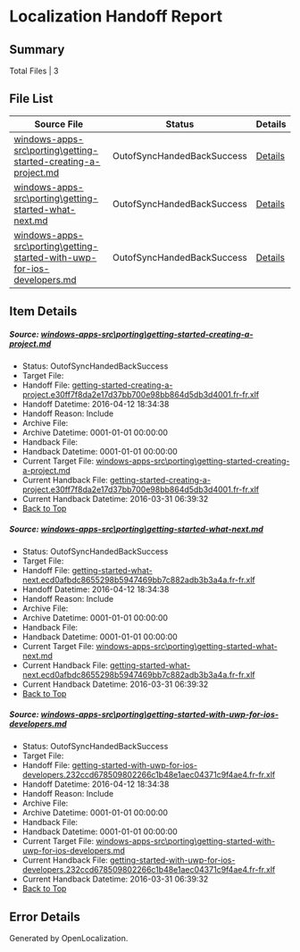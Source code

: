 # <a name='report-top'></a> Localization Handoff Report

## Summary
 Total Files | 3

## File List
 Source File | Status | Details 
 ----------- | ------ | ------- 
 [windows-apps-src\porting\getting-started-creating-a-project.md](https://github.com/Microsoft/windows-apps/blob/592201a14f2cccfcb8db962f25633af855f2a3a1/windows-apps-src/porting/getting-started-creating-a-project.md) | OutofSyncHandedBackSuccess | [Details](#6f6226ca3e4d50e1a8cd206e0c044148325770843278)
 [windows-apps-src\porting\getting-started-what-next.md](https://github.com/Microsoft/windows-apps/blob/592201a14f2cccfcb8db962f25633af855f2a3a1/windows-apps-src/porting/getting-started-what-next.md) | OutofSyncHandedBackSuccess | [Details](#dcbbc69eda6ee11c0b03f76a3e9ec6826f83a2333281)
 [windows-apps-src\porting\getting-started-with-uwp-for-ios-developers.md](https://github.com/Microsoft/windows-apps/blob/592201a14f2cccfcb8db962f25633af855f2a3a1/windows-apps-src/porting/getting-started-with-uwp-for-ios-developers.md) | OutofSyncHandedBackSuccess | [Details](#7e0842c010f733558436564d0aa9f5a09fca22393282)

## Item Details
##### <a name='6f6226ca3e4d50e1a8cd206e0c044148325770843278'></a> Source: [windows-apps-src\porting\getting-started-creating-a-project.md](https://github.com/Microsoft/windows-apps/blob/592201a14f2cccfcb8db962f25633af855f2a3a1/windows-apps-src/porting/getting-started-creating-a-project.md)
* Status: OutofSyncHandedBackSuccess
* Target File: 
* Handoff File: [getting-started-creating-a-project.e30ff7f8da2e17d37bb700e98bb864d5db3d4001.fr-fr.xlf](https://github.com/Microsoft/WDG.handoff/blob/3b895c4215681d504500c8e59783031344da909e/ol-handoff/Microsoft/windows-apps.fr-fr/master/getting-started-creating-a-project.e30ff7f8da2e17d37bb700e98bb864d5db3d4001.fr-fr.xlf)
* Handoff Datetime: 2016-04-12 18:34:38
* Handoff Reason: Include
* Archive File: 
* Archive Datetime: 0001-01-01 00:00:00
* Handback File: 
* Handback Datetime: 0001-01-01 00:00:00
* Current Target File: [windows-apps-src\porting\getting-started-creating-a-project.md](https://github.com/Microsoft/windows-apps.fr-fr/blob/d925ec27afa641e8d526ea3738d32f93df24b09a/windows-apps-src/porting/getting-started-creating-a-project.md)
* Current Handback File: [getting-started-creating-a-project.e30ff7f8da2e17d37bb700e98bb864d5db3d4001.fr-fr.xlf](https://github.com/Microsoft/WDG.handback/blob/dfbbfb09fb303eb1fe2891114943a590e70b77ba/ol-handback/Microsoft/windows-apps.fr-fr/master/getting-started-creating-a-project.e30ff7f8da2e17d37bb700e98bb864d5db3d4001.fr-fr.xlf)
* Current Handback Datetime: 2016-03-31 06:39:32
* [Back to Top](#report-top)

##### <a name='dcbbc69eda6ee11c0b03f76a3e9ec6826f83a2333281'></a> Source: [windows-apps-src\porting\getting-started-what-next.md](https://github.com/Microsoft/windows-apps/blob/592201a14f2cccfcb8db962f25633af855f2a3a1/windows-apps-src/porting/getting-started-what-next.md)
* Status: OutofSyncHandedBackSuccess
* Target File: 
* Handoff File: [getting-started-what-next.ecd0afbdc8655298b5947469bb7c882adb3b3a4a.fr-fr.xlf](https://github.com/Microsoft/WDG.handoff/blob/3b895c4215681d504500c8e59783031344da909e/ol-handoff/Microsoft/windows-apps.fr-fr/master/getting-started-what-next.ecd0afbdc8655298b5947469bb7c882adb3b3a4a.fr-fr.xlf)
* Handoff Datetime: 2016-04-12 18:34:38
* Handoff Reason: Include
* Archive File: 
* Archive Datetime: 0001-01-01 00:00:00
* Handback File: 
* Handback Datetime: 0001-01-01 00:00:00
* Current Target File: [windows-apps-src\porting\getting-started-what-next.md](https://github.com/Microsoft/windows-apps.fr-fr/blob/d925ec27afa641e8d526ea3738d32f93df24b09a/windows-apps-src/porting/getting-started-what-next.md)
* Current Handback File: [getting-started-what-next.ecd0afbdc8655298b5947469bb7c882adb3b3a4a.fr-fr.xlf](https://github.com/Microsoft/WDG.handback/blob/dfbbfb09fb303eb1fe2891114943a590e70b77ba/ol-handback/Microsoft/windows-apps.fr-fr/master/getting-started-what-next.ecd0afbdc8655298b5947469bb7c882adb3b3a4a.fr-fr.xlf)
* Current Handback Datetime: 2016-03-31 06:39:32
* [Back to Top](#report-top)

##### <a name='7e0842c010f733558436564d0aa9f5a09fca22393282'></a> Source: [windows-apps-src\porting\getting-started-with-uwp-for-ios-developers.md](https://github.com/Microsoft/windows-apps/blob/592201a14f2cccfcb8db962f25633af855f2a3a1/windows-apps-src/porting/getting-started-with-uwp-for-ios-developers.md)
* Status: OutofSyncHandedBackSuccess
* Target File: 
* Handoff File: [getting-started-with-uwp-for-ios-developers.232ccd678509802266c1b48e1aec04371c9f4ae4.fr-fr.xlf](https://github.com/Microsoft/WDG.handoff/blob/3b895c4215681d504500c8e59783031344da909e/ol-handoff/Microsoft/windows-apps.fr-fr/master/getting-started-with-uwp-for-ios-developers.232ccd678509802266c1b48e1aec04371c9f4ae4.fr-fr.xlf)
* Handoff Datetime: 2016-04-12 18:34:38
* Handoff Reason: Include
* Archive File: 
* Archive Datetime: 0001-01-01 00:00:00
* Handback File: 
* Handback Datetime: 0001-01-01 00:00:00
* Current Target File: [windows-apps-src\porting\getting-started-with-uwp-for-ios-developers.md](https://github.com/Microsoft/windows-apps.fr-fr/blob/d925ec27afa641e8d526ea3738d32f93df24b09a/windows-apps-src/porting/getting-started-with-uwp-for-ios-developers.md)
* Current Handback File: [getting-started-with-uwp-for-ios-developers.232ccd678509802266c1b48e1aec04371c9f4ae4.fr-fr.xlf](https://github.com/Microsoft/WDG.handback/blob/dfbbfb09fb303eb1fe2891114943a590e70b77ba/ol-handback/Microsoft/windows-apps.fr-fr/master/getting-started-with-uwp-for-ios-developers.232ccd678509802266c1b48e1aec04371c9f4ae4.fr-fr.xlf)
* Current Handback Datetime: 2016-03-31 06:39:32
* [Back to Top](#report-top)


## Error Details

Generated by OpenLocalization.
